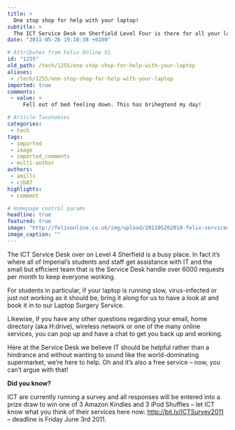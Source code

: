 ```yaml
---
title: >
  One stop shop for help with your laptop!
subtitle: >
  The ICT Service Desk on Sherfield Level Four is there for all your laptop needs
date: "2011-05-26 19:10:38 +0100"

# Attributes from Felix Online V1
id: "1255"
old_path: /tech/1255/one-stop-shop-for-help-with-your-laptop
aliases:
 - /tech/1255/one-stop-shop-for-help-with-your-laptop
imported: true
comments:
 - value: >
     Fell out of bed feeling down. This has brihegtend my day!

# Article Taxonomies
categories:
 - tech
tags:
 - imported
 - image
 - imported_comments
 - multi-author
authors:
 - amills
 - cjb07
highlights:
 - comment

# Homepage control params
headline: true
featured: true
image: "http://felixonline.co.uk/img/upload/201105262010-felix-servicedesk.jpg"
image_caption: ""
---
```


The ICT Service Desk over on Level 4 Sherfield is a busy place. In fact it’s where all of Imperial’s students and staff get assistance with IT and the small but efficient team that is the Service Desk handle over 6000 requests per month to keep everyone working.

For students in particular, if your laptop is running slow, virus-infected or just not working as it should be, bring it along for us to have a look at and book it in to our Laptop Surgery Service.

Likewise, if you have any other questions regarding your email, home directory (aka H:drive), wireless network or one of the many online services, you can pop up and have a chat to get you back up and working.

Here at the Service Desk we believe IT should be helpful rather than a hindrance and without wanting to sound like the world-dominating supermarket, we’re here to help. Oh and it’s also a free service – now, you can’t argue with that!

__Did you know?__

ICT are currently running a survey and all responses will be entered into a prize draw to win one of 3 Amazon Kindles and 3 iPod Shuffles – let ICT know what you think of their services here now: <http://bit.ly/ICTSurvey2011> – deadline is Friday June 3rd 2011.
